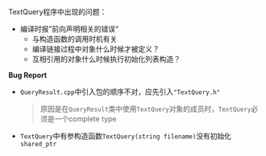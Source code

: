 TextQuery程序中出现的问题：
- 编译时报”前向声明相关的错误“
  - 与构造函数的调用时机有关
  - 编译链接过程中对象什么时候才被定义？
  - 互相引用的对象什么时候执行初始化列表构造？


**Bug Report**
- `QueryResult.cpp`中引入包的顺序不对，应先引入`"TextQuery.h"`
  > 原因是在`QueryResult`类中使用`TextQuery`对象的成员时，`TextQuery`必须是一个complete type

- `TextQuery`中有参构造函数`TextQuery(string filename)`没有初始化`shared_ptr`